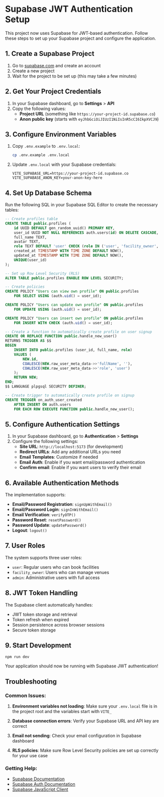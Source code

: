 # Supabase JWT Authentication Setup

This project now uses Supabase for JWT-based authentication. Follow these steps to set up your Supabase project and configure the application.

## 1. Create a Supabase Project

1. Go to [supabase.com](https://supabase.com) and create an account
2. Create a new project
3. Wait for the project to be set up (this may take a few minutes)

## 2. Get Your Project Credentials

1. In your Supabase dashboard, go to **Settings** > **API**
2. Copy the following values:
   - **Project URL** (something like `https://your-project-id.supabase.co`)
   - **Anon public key** (starts with `eyJhbGciOiJIUzI1NiIsInR5cCI6IkpXVCJ9`)

## 3. Configure Environment Variables

1. Copy `.env.example` to `.env.local`:
   ```bash
   cp .env.example .env.local
   ```

2. Update `.env.local` with your Supabase credentials:
   ```env
   VITE_SUPABASE_URL=https://your-project-id.supabase.co
   VITE_SUPABASE_ANON_KEY=your-anon-key-here
   ```

## 4. Set Up Database Schema

Run the following SQL in your Supabase SQL Editor to create the necessary tables:

```sql
-- Create profiles table
CREATE TABLE public.profiles (
    id UUID DEFAULT gen_random_uuid() PRIMARY KEY,
    user_id UUID NOT NULL REFERENCES auth.users(id) ON DELETE CASCADE,
    full_name TEXT,
    avatar TEXT,
    role TEXT DEFAULT 'user' CHECK (role IN ('user', 'facility_owner', 'admin')),
    created_at TIMESTAMP WITH TIME ZONE DEFAULT NOW(),
    updated_at TIMESTAMP WITH TIME ZONE DEFAULT NOW(),
    UNIQUE(user_id)
);

-- Set up Row Level Security (RLS)
ALTER TABLE public.profiles ENABLE ROW LEVEL SECURITY;

-- Create policies
CREATE POLICY "Users can view own profile" ON public.profiles
    FOR SELECT USING (auth.uid() = user_id);

CREATE POLICY "Users can update own profile" ON public.profiles
    FOR UPDATE USING (auth.uid() = user_id);

CREATE POLICY "Users can insert own profile" ON public.profiles
    FOR INSERT WITH CHECK (auth.uid() = user_id);

-- Create a function to automatically create profile on user signup
CREATE OR REPLACE FUNCTION public.handle_new_user()
RETURNS TRIGGER AS $$
BEGIN
    INSERT INTO public.profiles (user_id, full_name, role)
    VALUES (
        NEW.id,
        COALESCE(NEW.raw_user_meta_data->>'fullName', ''),
        COALESCE(NEW.raw_user_meta_data->>'role', 'user')
    );
    RETURN NEW;
END;
$$ LANGUAGE plpgsql SECURITY DEFINER;

-- Create trigger to automatically create profile on signup
CREATE TRIGGER on_auth_user_created
    AFTER INSERT ON auth.users
    FOR EACH ROW EXECUTE FUNCTION public.handle_new_user();
```

## 5. Configure Authentication Settings

1. In your Supabase dashboard, go to **Authentication** > **Settings**
2. Configure the following settings:
   - **Site URL**: `http://localhost:5173` (for development)
   - **Redirect URLs**: Add any additional URLs you need
   - **Email Templates**: Customize if needed
   - **Email Auth**: Enable if you want email/password authentication
   - **Confirm email**: Enable if you want users to verify their email

## 6. Available Authentication Methods

The implementation supports:
- **Email/Password Registration**: `signUpWithEmail()`
- **Email/Password Login**: `signInWithEmail()`
- **Email Verification**: `verifyOTP()`
- **Password Reset**: `resetPassword()`
- **Password Update**: `updatePassword()`
- **Logout**: `logout()`

## 7. User Roles

The system supports three user roles:
- `user`: Regular users who can book facilities
- `facility_owner`: Users who can manage venues
- `admin`: Administrative users with full access

## 8. JWT Token Handling

The Supabase client automatically handles:
- JWT token storage and retrieval
- Token refresh when expired
- Session persistence across browser sessions
- Secure token storage

## 9. Start Development

```bash
npm run dev
```

Your application should now be running with Supabase JWT authentication!

## Troubleshooting

### Common Issues:

1. **Environment variables not loading**: Make sure your `.env.local` file is in the project root and the variables start with `VITE_`

2. **Database connection errors**: Verify your Supabase URL and API key are correct

3. **Email not sending**: Check your email configuration in Supabase dashboard

4. **RLS policies**: Make sure Row Level Security policies are set up correctly for your use case

### Getting Help:

- [Supabase Documentation](https://supabase.com/docs)
- [Supabase Auth Documentation](https://supabase.com/docs/guides/auth)
- [Supabase JavaScript Client](https://supabase.com/docs/reference/javascript/auth-signup)